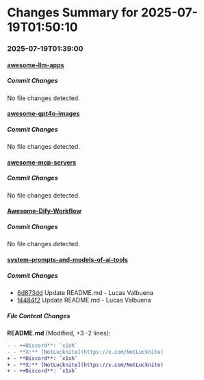 # Changes Summary for 2025-07-19T01:50:10

### 2025-07-19T01:39:00

#### [awesome-llm-apps](https://github.com/Shubhamsaboo/awesome-llm-apps)

##### Commit Changes

No file changes detected.

#### [awesome-gpt4o-images](https://github.com/jamez-bondos/awesome-gpt4o-images)

##### Commit Changes

No file changes detected.

#### [awesome-mcp-servers](https://github.com/punkpeye/awesome-mcp-servers)

##### Commit Changes

No file changes detected.

#### [Awesome-Dify-Workflow](https://github.com/svcvit/Awesome-Dify-Workflow)

##### Commit Changes

No file changes detected.

#### [system-prompts-and-models-of-ai-tools](https://github.com/x1xhlol/system-prompts-and-models-of-ai-tools)

##### Commit Changes

- [6d873dd](https://github.com/x1xhlol/system-prompts-and-models-of-ai-tools/commit/6d873dddeef8c795c3cc027129c12b9e69a2aba0) Update README.md - Lucas Valbuena
- [f4484f2](https://github.com/x1xhlol/system-prompts-and-models-of-ai-tools/commit/f4484f2d60f99fe67a5b46e5fa25e2536ae23116) Update README.md - Lucas Valbuena


##### File Content Changes

**README.md** (Modified, +3 -2 lines):

```diff
- - ++Discord**: `x1xh`
- - **X:** [NotLucknite](https://x.com/NotLucknite)
+ - **Discord**: `x1xh`
+ - **X:** [NotLucknite](https://x.com/NotLucknite)
+ - ++Discord**: `x1xh`
```
